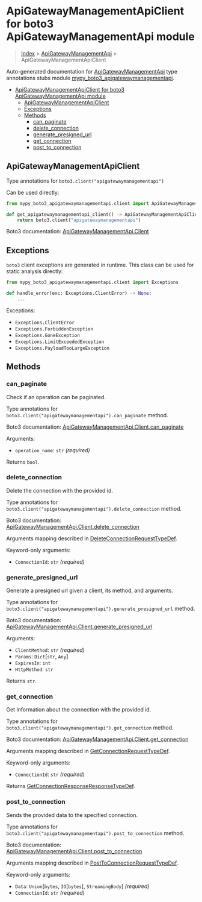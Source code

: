 # ApiGatewayManagementApiClient for boto3 ApiGatewayManagementApi module

> [Index](..) > [ApiGatewayManagementApi](.) > ApiGatewayManagementApiClient

Auto-generated documentation for
[ApiGatewayManagementApi](https://boto3.amazonaws.com/v1/documentation/api/latest/reference/services/apigatewaymanagementapi.html#ApiGatewayManagementApi)
type annotations stubs module
[mypy_boto3_apigatewaymanagementapi](https://pypi.org/project/mypy-boto3-apigatewaymanagementapi/).

- [ApiGatewayManagementApiClient for boto3 ApiGatewayManagementApi module](#apigatewaymanagementapiclient-for-boto3-apigatewaymanagementapi-module)
  - [ApiGatewayManagementApiClient](#apigatewaymanagementapiclient)
  - [Exceptions](#exceptions)
  - [Methods](#methods)
    - [can_paginate](#can_paginate)
    - [delete_connection](#delete_connection)
    - [generate_presigned_url](#generate_presigned_url)
    - [get_connection](#get_connection)
    - [post_to_connection](#post_to_connection)

## ApiGatewayManagementApiClient

Type annotations for `boto3.client("apigatewaymanagementapi")`

Can be used directly:

```python
from mypy_boto3_apigatewaymanagementapi.client import ApiGatewayManagementApiClient

def get_apigatewaymanagementapi_client() -> ApiGatewayManagementApiClient:
    return boto3.client("apigatewaymanagementapi")
```

Boto3 documentation:
[ApiGatewayManagementApi.Client](https://boto3.amazonaws.com/v1/documentation/api/latest/reference/services/apigatewaymanagementapi.html#ApiGatewayManagementApi.Client)

## Exceptions

`boto3` client exceptions are generated in runtime. This class can be used for
static analysis directly:

```python
from mypy_boto3_apigatewaymanagementapi.client import Exceptions

def handle_error(exc: Exceptions.ClientError) -> None:
    ...
```

Exceptions:

- `Exceptions.ClientError`
- `Exceptions.ForbiddenException`
- `Exceptions.GoneException`
- `Exceptions.LimitExceededException`
- `Exceptions.PayloadTooLargeException`

## Methods

### can_paginate

Check if an operation can be paginated.

Type annotations for `boto3.client("apigatewaymanagementapi").can_paginate`
method.

Boto3 documentation:
[ApiGatewayManagementApi.Client.can_paginate](https://boto3.amazonaws.com/v1/documentation/api/latest/reference/services/apigatewaymanagementapi.html#ApiGatewayManagementApi.Client.can_paginate)

Arguments:

- `operation_name`: `str` *(required)*

Returns `bool`.

### delete_connection

Delete the connection with the provided id.

Type annotations for
`boto3.client("apigatewaymanagementapi").delete_connection` method.

Boto3 documentation:
[ApiGatewayManagementApi.Client.delete_connection](https://boto3.amazonaws.com/v1/documentation/api/latest/reference/services/apigatewaymanagementapi.html#ApiGatewayManagementApi.Client.delete_connection)

Arguments mapping described in
[DeleteConnectionRequestTypeDef](./type_defs.md#deleteconnectionrequesttypedef).

Keyword-only arguments:

- `ConnectionId`: `str` *(required)*

### generate_presigned_url

Generate a presigned url given a client, its method, and arguments.

Type annotations for
`boto3.client("apigatewaymanagementapi").generate_presigned_url` method.

Boto3 documentation:
[ApiGatewayManagementApi.Client.generate_presigned_url](https://boto3.amazonaws.com/v1/documentation/api/latest/reference/services/apigatewaymanagementapi.html#ApiGatewayManagementApi.Client.generate_presigned_url)

Arguments:

- `ClientMethod`: `str` *(required)*
- `Params`: `Dict`\[`str`, `Any`\]
- `ExpiresIn`: `int`
- `HttpMethod`: `str`

Returns `str`.

### get_connection

Get information about the connection with the provided id.

Type annotations for `boto3.client("apigatewaymanagementapi").get_connection`
method.

Boto3 documentation:
[ApiGatewayManagementApi.Client.get_connection](https://boto3.amazonaws.com/v1/documentation/api/latest/reference/services/apigatewaymanagementapi.html#ApiGatewayManagementApi.Client.get_connection)

Arguments mapping described in
[GetConnectionRequestTypeDef](./type_defs.md#getconnectionrequesttypedef).

Keyword-only arguments:

- `ConnectionId`: `str` *(required)*

Returns
[GetConnectionResponseResponseTypeDef](./type_defs.md#getconnectionresponseresponsetypedef).

### post_to_connection

Sends the provided data to the specified connection.

Type annotations for
`boto3.client("apigatewaymanagementapi").post_to_connection` method.

Boto3 documentation:
[ApiGatewayManagementApi.Client.post_to_connection](https://boto3.amazonaws.com/v1/documentation/api/latest/reference/services/apigatewaymanagementapi.html#ApiGatewayManagementApi.Client.post_to_connection)

Arguments mapping described in
[PostToConnectionRequestTypeDef](./type_defs.md#posttoconnectionrequesttypedef).

Keyword-only arguments:

- `Data`: `Union`\[`bytes`, `IO`\[`bytes`\], `StreamingBody`\] *(required)*
- `ConnectionId`: `str` *(required)*
